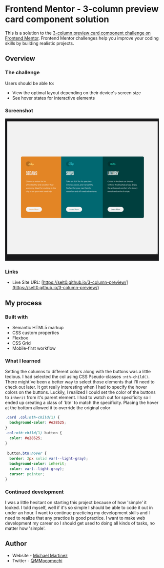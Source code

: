 # Frontend Mentor - 3-column preview card component solution

This is a solution to the [3-column preview card component challenge on Frontend Mentor](https://www.frontendmentor.io/challenges/3column-preview-card-component-pH92eAR2-). Frontend Mentor challenges help you improve your coding skills by building realistic projects.

## Overview

### The challenge

Users should be able to:

- View the optimal layout depending on their device's screen size
- See hover states for interactive elements

### Screenshot

![](./images/3-column-preview.gif)

### Links

- Live Site URL: [https://selt0.github.io/3-column-preview/](https://selt0.github.io/3-column-preview/)

## My process

### Built with

- Semantic HTML5 markup
- CSS custom properties
- Flexbox
- CSS Grid
- Mobile-first workflow

### What I learned

Setting the columns to different colors along with the buttons was a little tedious. I had selected the col using CSS Pseudo-classes <code>:nth-child()</code>. There might've been a better way to select those elements that I'll need to check out later. It got really interesting when I had to specify the hover colors on the buttons. Luckily, I realized I could set the color of the buttons to <code>inherit</code> from it's parent element. I had to watch out for specificity so I ended up creating a class of 'btn' to match the specificity. Placing the hover at the bottom allowed it to override the original color


```css
.card .col:nth-child(1) {
  background-color: #e28525;
}
.col:nth-child(1) button {
  color: #e28525;
}

 button.btn:hover {
  border: 2px solid var(--light-gray);
  background-color: inherit;
  color: var(--light-gray);
  cursor: pointer;
}
```

### Continued development

I was a little hesitant on starting this project because of how 'simple' it looked. I told myself, well if it's so simple I should be able to code it out in under an hour. I want to continue practicing my development skills and I need to realize that any practice is good practice. I want to make web development my career so I should get used to doing all kinds of tasks, no matter how 'simple'.

## Author

- Website - [Michael Martinez](https://michael-martinez.netlify.app/)
- Twitter - [@MMocomochi](https://twitter.com/MMocomochi)
